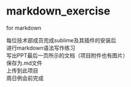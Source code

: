 # markdown_exercise
for markdown  

每位技术部成员完成sublime及其插件的安装后  
进行markdown语法写作练习  
写出PPT最后一页所示的文档（项目附件也有图片）  
保存为.md文件  
上传到此项目  
周日例会前完成
